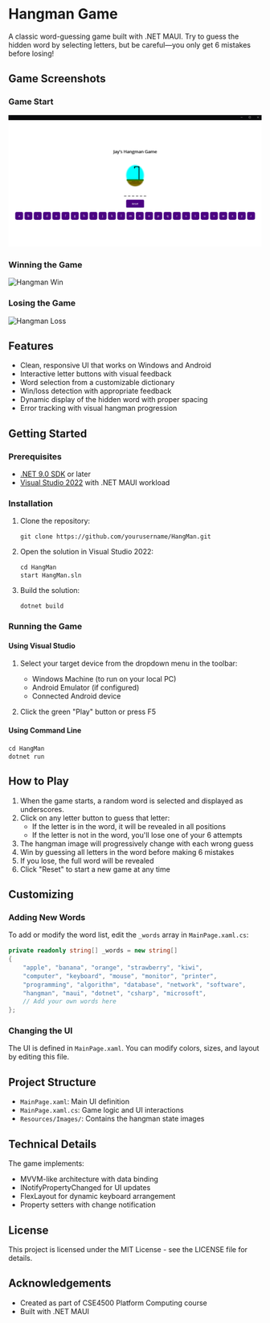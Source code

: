 # Hangman Game

A classic word-guessing game built with .NET MAUI. Try to guess the hidden word by selecting letters, but be careful—you only get 6 mistakes before losing!

## Game Screenshots

### Game Start
![Hangman Cover](HangMan/Resources/Images/HangManCover.png)

### Winning the Game
![Hangman Win](HangMan/Resources/Images/HangManWin.png)

### Losing the Game
![Hangman Loss](HangMan/Resources/Images/HangManLoss.png)

## Features

- Clean, responsive UI that works on Windows and Android
- Interactive letter buttons with visual feedback
- Word selection from a customizable dictionary
- Win/loss detection with appropriate feedback
- Dynamic display of the hidden word with proper spacing
- Error tracking with visual hangman progression

## Getting Started

### Prerequisites

- [.NET 9.0 SDK](https://dotnet.microsoft.com/en-us/download) or later
- [Visual Studio 2022](https://visualstudio.microsoft.com/vs/) with .NET MAUI workload

### Installation

1. Clone the repository:
   ```
   git clone https://github.com/yourusername/HangMan.git
   ```

2. Open the solution in Visual Studio 2022:
   ```
   cd HangMan
   start HangMan.sln
   ```

3. Build the solution:
   ```
   dotnet build
   ```

### Running the Game

#### Using Visual Studio

1. Select your target device from the dropdown menu in the toolbar:
   - Windows Machine (to run on your local PC)
   - Android Emulator (if configured)
   - Connected Android device

2. Click the green "Play" button or press F5

#### Using Command Line

```
cd HangMan
dotnet run
```

## How to Play

1. When the game starts, a random word is selected and displayed as underscores.
2. Click on any letter button to guess that letter:
   - If the letter is in the word, it will be revealed in all positions
   - If the letter is not in the word, you'll lose one of your 6 attempts
3. The hangman image will progressively change with each wrong guess
4. Win by guessing all letters in the word before making 6 mistakes
5. If you lose, the full word will be revealed
6. Click "Reset" to start a new game at any time

## Customizing

### Adding New Words

To add or modify the word list, edit the `_words` array in `MainPage.xaml.cs`:

```csharp
private readonly string[] _words = new string[]
{
    "apple", "banana", "orange", "strawberry", "kiwi",
    "computer", "keyboard", "mouse", "monitor", "printer",
    "programming", "algorithm", "database", "network", "software",
    "hangman", "maui", "dotnet", "csharp", "microsoft",
    // Add your own words here
};
```

### Changing the UI

The UI is defined in `MainPage.xaml`. You can modify colors, sizes, and layout by editing this file.

## Project Structure

- `MainPage.xaml`: Main UI definition
- `MainPage.xaml.cs`: Game logic and UI interactions
- `Resources/Images/`: Contains the hangman state images

## Technical Details

The game implements:
- MVVM-like architecture with data binding
- INotifyPropertyChanged for UI updates
- FlexLayout for dynamic keyboard arrangement
- Property setters with change notification

## License

This project is licensed under the MIT License - see the LICENSE file for details.

## Acknowledgements

- Created as part of CSE4500 Platform Computing course
- Built with .NET MAUI 